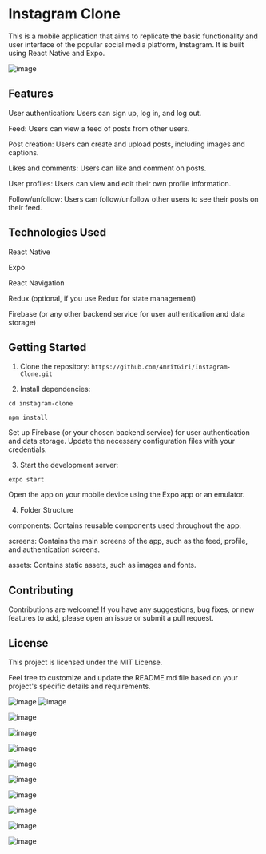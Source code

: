 # Instagram Clone

This is a mobile application that aims to replicate the basic functionality and user interface of the popular social media platform, Instagram. It is built using React Native and Expo.

![image](https://github.com/4mritGiri/Instagram-Clone/blob/master/Screen%20Shot/3.jpg)

## Features

User authentication: Users can sign up, log in, and log out.

Feed: Users can view a feed of posts from other users.

Post creation: Users can create and upload posts, including images and captions.

Likes and comments: Users can like and comment on posts.

User profiles: Users can view and edit their own profile information.

Follow/unfollow: Users can follow/unfollow other users to see their posts on their feed.

## Technologies Used
React Native

Expo

React Navigation

Redux (optional, if you use Redux for state management)

Firebase (or any other backend service for user authentication and data storage)

## Getting Started

1. Clone the repository:
`https://github.com/4mritGiri/Instagram-Clone.git`

2. Install dependencies:




`cd instagram-clone`

`npm install`

Set up Firebase (or your chosen backend service) for user authentication and data storage. Update the necessary configuration files with your credentials.

3. Start the development server:





`expo start`

Open the app on your mobile device using the Expo app or an emulator.

4. Folder Structure



components: Contains reusable components used throughout the app.

screens: Contains the main screens of the app, such as the feed, profile, and authentication screens.






assets: Contains static assets, such as images and fonts.

## Contributing

Contributions are welcome! If you have any suggestions, bug fixes, or new features to add, please open an issue or submit a pull request.

## License

This project is licensed under the MIT License.

Feel free to customize and update the README.md file based on your project's specific details and requirements.

![image](https://github.com/4mritGiri/Instagram-Clone/blob/master/Screen%20Shot/1.jpg)
![image](https://github.com/4mritGiri/Instagram-Clone/blob/master/Screen%20Shot/2.jpg)

![image](https://github.com/4mritGiri/Instagram-Clone/blob/master/Screen%20Shot/3.jpg)


![image](https://github.com/4mritGiri/Instagram-Clone/blob/master/Screen%20Shot/4.jpg)

![image](https://github.com/4mritGiri/Instagram-Clone/blob/master/Screen%20Shot/5.jpg)

![image](https://github.com/4mritGiri/Instagram-Clone/blob/master/Screen%20Shot/6.jpg)

![image](https://github.com/4mritGiri/Instagram-Clone/blob/master/Screen%20Shot/7.jpg)

![image](https://github.com/4mritGiri/Instagram-Clone/blob/master/Screen%20Shot/8.jpg)

![image](https://github.com/4mritGiri/Instagram-Clone/blob/master/Screen%20Shot/9.jpg)

![image](https://github.com/4mritGiri/Instagram-Clone/blob/master/Screen%20Shot/10.jpg)

![image](https://github.com/4mritGiri/Instagram-Clone/blob/master/Screen%20Shot/11.jpg)


